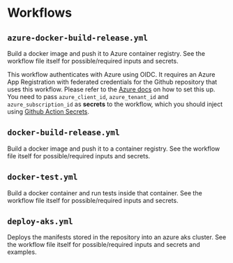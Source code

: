 # Workflows
## `azure-docker-build-release.yml`
Build a docker image and push it to Azure container registry. See the workflow file itself for possible/required inputs and secrets.

This workflow authenticates with Azure using OIDC. It requires an Azure App Registration with federated credentials for the Github repository that uses this workflow. Please refer to the [Azure docs](https://learn.microsoft.com/en-us/azure/developer/github/connect-from-azure?tabs=azure-portal%2Clinux#use-the-azure-login-action-with-openid-connect) on how to set this up. You need to pass `azure_client_id`, `azure_tenant_id` and `azure_subscription_id` as **secrets** to the workflow, which you should inject using [Github Action Secrets](https://docs.github.com/en/actions/security-guides/encrypted-secrets).

## `docker-build-release.yml`
Build a docker image and push it to a container registry. See the workflow file itself for possible/required inputs and secrets.

## `docker-test.yml`
Build a docker container and run tests inside that container. See the workflow file itself for possible/required inputs and secrets.

## `deploy-aks.yml`
Deploys the manifests stored in the repository into an azure aks cluster. See
the workflow file itself for possible/required inputs and secrets and examples.